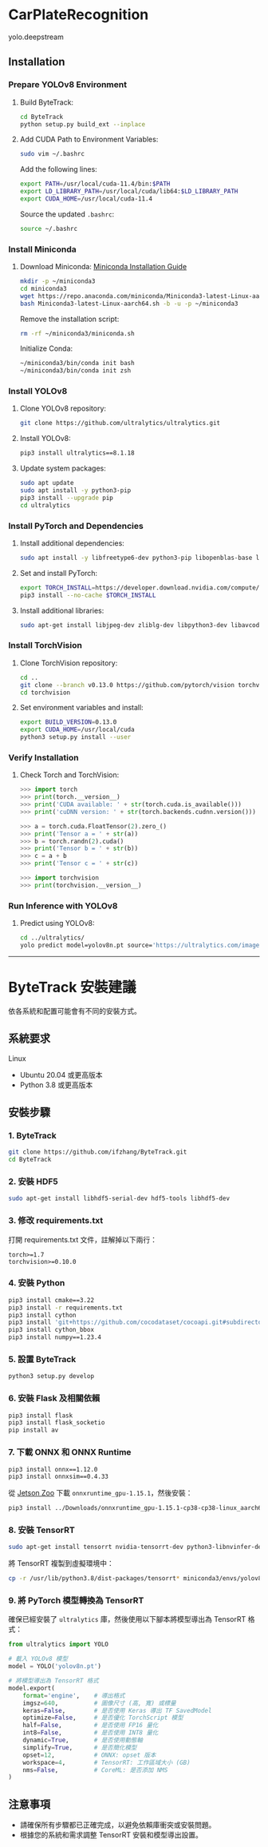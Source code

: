 # CarPlateRecognition
 yolo.deepstream

## Installation

### Prepare YOLOv8 Environment

1. Build ByteTrack:
   ```sh
   cd ByteTrack
   python setup.py build_ext --inplace
   ```

2. Add CUDA Path to Environment Variables:
   ```sh
   sudo vim ~/.bashrc
   ```

   Add the following lines:
   ```sh
   export PATH=/usr/local/cuda-11.4/bin:$PATH
   export LD_LIBRARY_PATH=/usr/local/cuda/lib64:$LD_LIBRARY_PATH
   export CUDA_HOME=/usr/local/cuda-11.4
   ```

   Source the updated `.bashrc`:
   ```sh
   source ~/.bashrc
   ```

### Install Miniconda
1. Download Miniconda:
   [Miniconda Installation Guide](https://docs.anaconda.com/free/miniconda/)

   ```sh
   mkdir -p ~/miniconda3
   cd miniconda3
   wget https://repo.anaconda.com/miniconda/Miniconda3-latest-Linux-aarch64.sh
   bash Miniconda3-latest-Linux-aarch64.sh -b -u -p ~/miniconda3
   ```

   Remove the installation script:
   ```sh
   rm -rf ~/miniconda3/miniconda.sh
   ```

   Initialize Conda:
   ```sh
   ~/miniconda3/bin/conda init bash
   ~/miniconda3/bin/conda init zsh
   ```

### Install YOLOv8
1. Clone YOLOv8 repository:
   ```sh
   git clone https://github.com/ultralytics/ultralytics.git
   ```

2. Install YOLOv8:
   ```sh
   pip3 install ultralytics==8.1.18
   ```

3. Update system packages:
   ```sh
   sudo apt update
   sudo apt install -y python3-pip
   pip3 install --upgrade pip
   cd ultralytics
   ```

### Install PyTorch and Dependencies
1. Install additional dependencies:
   ```sh
   sudo apt install -y libfreetype6-dev python3-pip libopenblas-base libopenmpi-dev libomp-dev
   ```

2. Set and install PyTorch:
   ```sh
   export TORCH_INSTALL=https://developer.download.nvidia.com/compute/redist/jp/v50/pytorch/torch-1.12.0a0+2c916ef.nv22.3-cp38-cp38-linux_aarch64.whl
   pip3 install --no-cache $TORCH_INSTALL
   ```

3. Install additional libraries:
   ```sh
   sudo apt-get install libjpeg-dev zliblg-dev libpython3-dev libavcodec-dev libavformat-dev
   ```

### Install TorchVision
1. Clone TorchVision repository:
   ```sh
   cd ..
   git clone --branch v0.13.0 https://github.com/pytorch/vision torchvision
   cd torchvision
   ```

2. Set environment variables and install:
   ```sh
   export BUILD_VERSION=0.13.0
   export CUDA_HOME=/usr/local/cuda
   python3 setup.py install --user
   ```

### Verify Installation
1. Check Torch and TorchVision:
   ```python
   >>> import torch
   >>> print(torch.__version__)
   >>> print('CUDA available: ' + str(torch.cuda.is_available()))
   >>> print('cuDNN version: ' + str(torch.backends.cudnn.version()))

   >>> a = torch.cuda.FloatTensor(2).zero_()
   >>> print('Tensor a = ' + str(a))
   >>> b = torch.randn(2).cuda()
   >>> print('Tensor b = ' + str(b))
   >>> c = a + b
   >>> print('Tensor c = ' + str(c))

   >>> import torchvision
   >>> print(torchvision.__version__)
   ```

### Run Inference with YOLOv8
1. Predict using YOLOv8:
   ```sh
   cd ../ultralytics/
   yolo predict model=yolov8n.pt source='https://ultralytics.com/images/bus.jpg'
   ```


----------------------------------------------------------------------------------------------

# ByteTrack 安裝建議

依各系統和配置可能會有不同的安裝方式。

## 系統要求

Linux
- Ubuntu 20.04 或更高版本
- Python 3.8 或更高版本

## 安裝步驟

### 1. ByteTrack 

```bash
git clone https://github.com/ifzhang/ByteTrack.git
cd ByteTrack
```

### 2. 安裝 HDF5

```bash
sudo apt-get install libhdf5-serial-dev hdf5-tools libhdf5-dev
```

### 3. 修改 requirements.txt

打開 requirements.txt 文件，註解掉以下兩行：

```text
torch>=1.7
torchvision>=0.10.0
```

### 4. 安裝 Python

```bash
pip3 install cmake==3.22
pip3 install -r requirements.txt
pip3 install cython
pip3 install 'git+https://github.com/cocodataset/cocoapi.git#subdirectory=PythonAPI'
pip3 install cython_bbox
pip3 install numpy==1.23.4
```

### 5. 設置 ByteTrack

```bash
python3 setup.py develop
```

### 6. 安裝 Flask 及相關依賴

```bash
pip3 install flask
pip3 install flask_socketio
pip install av
```

### 7. 下載 ONNX 和 ONNX Runtime

```bash
pip3 install onnx==1.12.0
pip3 install onnxsim==0.4.33
```

從 [Jetson Zoo](https://elinux.org/Jetson_Zoo#ONNX_Runtime) 下載 `onnxruntime_gpu-1.15.1`，然後安裝：

```bash
pip3 install ../Downloads/onnxruntime_gpu-1.15.1-cp38-cp38-linux_aarch64.whl
```

### 8. 安裝 TensorRT

```bash
sudo apt-get install tensorrt nvidia-tensorrt-dev python3-libnvinfer-dev
```

將 TensorRT 複製到虛擬環境中：

```bash
cp -r /usr/lib/python3.8/dist-packages/tensorrt* miniconda3/envs/yolov8/lib/python3.8/site-packages
```

### 9. 將 PyTorch 模型轉換為 TensorRT

確保已經安裝了 `ultralytics` 庫，然後使用以下腳本將模型導出為 TensorRT 格式：

```python
from ultralytics import YOLO

# 載入 YOLOv8 模型
model = YOLO('yolov8n.pt')

# 將模型導出為 TensorRT 格式
model.export(
    format='engine',    # 導出格式
    imgsz=640,          # 圖像尺寸 (高, 寬) 或標量
    keras=False,        # 是否使用 Keras 導出 TF SavedModel
    optimize=False,     # 是否優化 TorchScript 模型
    half=False,         # 是否使用 FP16 量化
    int8=False,         # 是否使用 INT8 量化
    dynamic=True,       # 是否使用動態軸
    simplify=True,      # 是否簡化模型
    opset=12,           # ONNX: opset 版本
    workspace=4,        # TensorRT: 工作區域大小 (GB)
    nms=False,          # CoreML: 是否添加 NMS
)
```

## 注意事項

- 請確保所有步驟都已正確完成，以避免依賴庫衝突或安裝問題。
- 根據您的系統和需求調整 TensorRT 安裝和模型導出設置。

```

